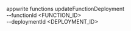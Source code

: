 appwrite functions updateFunctionDeployment \
        --functionId <FUNCTION_ID> \
        --deploymentId <DEPLOYMENT_ID>
